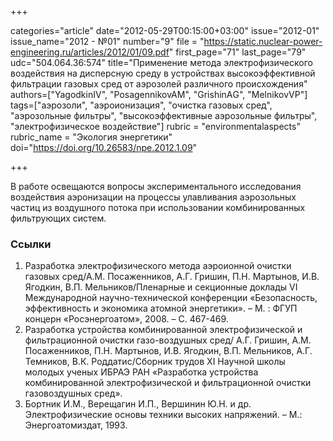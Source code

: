 +++

categories="article"
date="2012-05-29T00:15:00+03:00"
issue="2012-01"
issue_name="2012 - №01"
number="9"
file = "https://static.nuclear-power-engineering.ru/articles/2012/01/09.pdf"
first_page="71"
last_page="79"
udc="504.064.36:574"
title="Применение метода электрофизического воздействия на дисперсную среду в устройствах высокоэффективной фильтрации газовых сред от аэрозолей различного происхождения"
authors=["YagodkinIV", "PosagennikovAM", "GrishinАG", "MelnikovVP"]
tags=["аэрозоли", "аэроионизация", "очистка газовых сред", "аэрозольные фильтры", "высокоэффективные аэрозольные фильтры", "электрофизическое воздействие"]
rubric = "environmentalaspects"
rubric_name = "Экология энергетики"
doi="https://doi.org/10.26583/npe.2012.1.09"

+++

В работе освещаются вопросы экспериментального исследования воздействия аэронизации на процессы улавливания аэрозольных частиц из воздушного потока при использовании комбинированных фильтрующих систем.

### Ссылки

1. Разработка электрофизического метода аэроионной очистки газовых сред/А.М. Посаженников, А.Г. Гришин, П.Н. Мартынов, И.В. Ягодкин, В.П. Мельников/Пленарные и секционные доклады VI Международной научно-технической конференции «Безопасность, эффективность и экономика атомной энергетики». – М. : ФГУП концерн «Росэнергоатом», 2008. – С. 467-469.
2. Разработка устройства комбинированной электрофизической и фильтрационной очистки газо-воздушных сред/ А.Г. Гришин, А.М. Посаженников, П.Н. Мартынов, И.В. Ягодкин, В.П. Мельников, А.Г. Темников, В.К. Роддатис/Сборник трудов XI Научной школы молодых ученых ИБРАЭ РАН «Разработка устройства комбинированной электрофизической и фильтрационной очистки газовоздушных сред».
3. Бортник И.М., Верещагин И.П., Вершинин Ю.Н. и др. Электрофизические основы техники высоких напряжений. – М.: Энергоатомиздат, 1993.